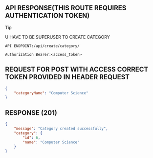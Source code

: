 ## API RESPONSE(THIS ROUTE REQUIRES AUTHENTICATION TOKEN)

> [!TIP]
>  U HAVE TO BE SUPERUSER TO CREATE CATEGORY 

`API ENDPOINT:/api/create/category/`

`
Authorization Bearer:<access_token>
`


## REQUEST FOR POST WITH ACCESS CORRECT TOKEN PROVIDED IN HEADER REQUEST
```json
{
    "categoryName": "Computer Science"
}
```


## RESPONSE (201)

```json
{
    "message": "Category created successfully",
    "category": {
        "id": 6,
        "name": "Computer Science"
    }
}
```